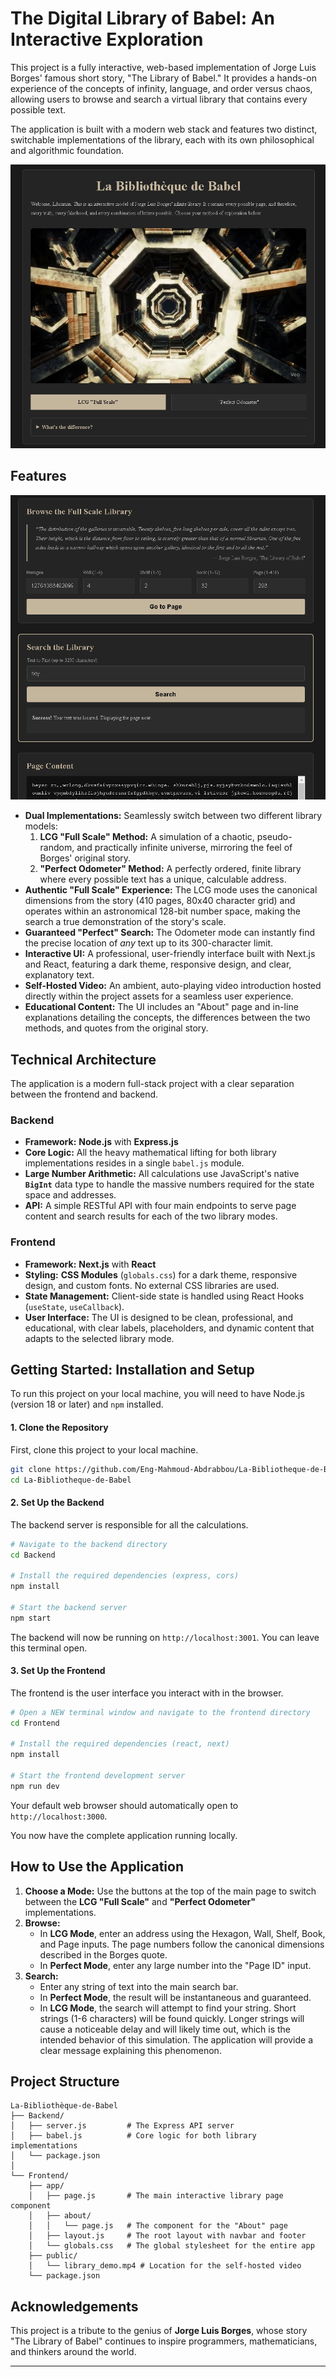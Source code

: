 # The Digital Library of Babel: An Interactive Exploration

This project is a fully interactive, web-based implementation of Jorge Luis Borges' famous short story, "The Library of Babel." It provides a hands-on experience of the concepts of infinity, language, and order versus chaos, allowing users to browse and search a virtual library that contains every possible text.

The application is built with a modern web stack and features two distinct, switchable implementations of the library, each with its own philosophical and algorithmic foundation.

![Project Screenshot](Assets/Main.png) 

## Features

![Project Screenshot](Assets/Use.png) 

*   **Dual Implementations:** Seamlessly switch between two different library models:
    1.  **LCG "Full Scale" Method:** A simulation of a chaotic, pseudo-random, and practically infinite universe, mirroring the feel of Borges' original story.
    2.  **"Perfect Odometer" Method:** A perfectly ordered, finite library where every possible text has a unique, calculable address.
*   **Authentic "Full Scale" Experience:** The LCG mode uses the canonical dimensions from the story (410 pages, 80x40 character grid) and operates within an astronomical 128-bit number space, making the search a true demonstration of the story's scale.
*   **Guaranteed "Perfect" Search:** The Odometer mode can instantly find the precise location of *any* text up to its 300-character limit.
*   **Interactive UI:** A professional, user-friendly interface built with Next.js and React, featuring a dark theme, responsive design, and clear, explanatory text.
*   **Self-Hosted Video:** An ambient, auto-playing video introduction hosted directly within the project assets for a seamless user experience.
*   **Educational Content:** The UI includes an "About" page and in-line explanations detailing the concepts, the differences between the two methods, and quotes from the original story.


## Technical Architecture

The application is a modern full-stack project with a clear separation between the frontend and backend.

### Backend

*   **Framework:** **Node.js** with **Express.js**
*   **Core Logic:** All the heavy mathematical lifting for both library implementations resides in a single `babel.js` module.
*   **Large Number Arithmetic:** All calculations use JavaScript's native **`BigInt`** data type to handle the massive numbers required for the state space and addresses.
*   **API:** A simple RESTful API with four main endpoints to serve page content and search results for each of the two library modes.

### Frontend

*   **Framework:** **Next.js** with **React**
*   **Styling:** **CSS Modules** (`globals.css`) for a dark theme, responsive design, and custom fonts. No external CSS libraries are used.
*   **State Management:** Client-side state is handled using React Hooks (`useState`, `useCallback`).
*   **User Interface:** The UI is designed to be clean, professional, and educational, with clear labels, placeholders, and dynamic content that adapts to the selected library mode.

## Getting Started: Installation and Setup

To run this project on your local machine, you will need to have Node.js (version 18 or later) and `npm` installed.

#### 1. Clone the Repository

First, clone this project to your local machine.
```bash
git clone https://github.com/Eng-Mahmoud-Abdrabbou/La-Bibliotheque-de-Babel.git
cd La-Bibliotheque-de-Babel
```

#### 2. Set Up the Backend

The backend server is responsible for all the calculations.
```bash
# Navigate to the backend directory
cd Backend

# Install the required dependencies (express, cors)
npm install

# Start the backend server
npm start
```
The backend will now be running on `http://localhost:3001`. You can leave this terminal open.

#### 3. Set Up the Frontend

The frontend is the user interface you interact with in the browser.
```bash
# Open a NEW terminal window and navigate to the frontend directory
cd Frontend

# Install the required dependencies (react, next)
npm install

# Start the frontend development server
npm run dev
```
Your default web browser should automatically open to `http://localhost:3000`.

You now have the complete application running locally.

## How to Use the Application

1.  **Choose a Mode:** Use the buttons at the top of the main page to switch between the **LCG "Full Scale"** and **"Perfect Odometer"** implementations.
2.  **Browse:**
    *   In **LCG Mode**, enter an address using the Hexagon, Wall, Shelf, Book, and Page inputs. The page numbers follow the canonical dimensions described in the Borges quote.
    *   In **Perfect Mode**, enter any large number into the "Page ID" input.
3.  **Search:**
    *   Enter any string of text into the main search bar.
    *   In **Perfect Mode**, the result will be instantaneous and guaranteed.
    *   In **LCG Mode**, the search will attempt to find your string. Short strings (1-6 characters) will be found quickly. Longer strings will cause a noticeable delay and will likely time out, which is the intended behavior of this simulation. The application will provide a clear message explaining this phenomenon.

## Project Structure

```
La-Bibliothèque-de-Babel
├── Backend/
│   ├── server.js         # The Express API server
│   ├── babel.js          # Core logic for both library implementations
│   └── package.json
│
└── Frontend/
    ├── app/
    │   ├── page.js       # The main interactive library page component
    │   ├── about/
    │   │   └── page.js   # The component for the "About" page
    │   ├── layout.js     # The root layout with navbar and footer
    │   └── globals.css   # The global stylesheet for the entire app
    ├── public/
    │   └── library_demo.mp4 # Location for the self-hosted video
    └── package.json
```

## Acknowledgements

This project is a tribute to the genius of **Jorge Luis Borges**, whose story "The Library of Babel" continues to inspire programmers, mathematicians, and thinkers around the world.

---
